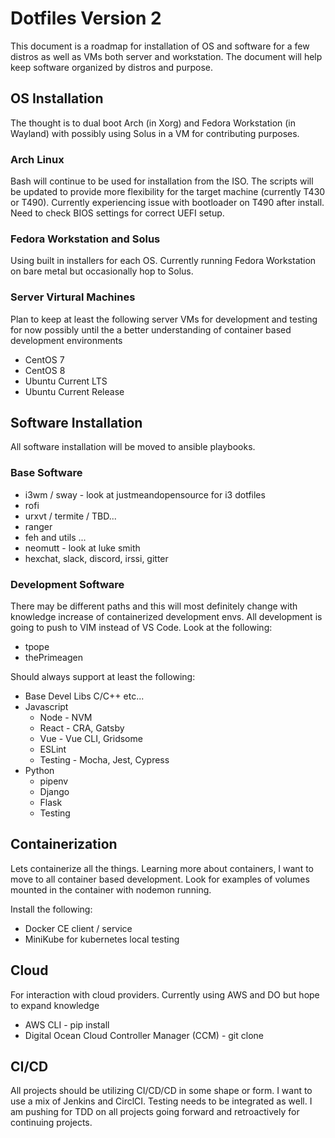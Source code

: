 # Dotfiles Version 2

This document is a roadmap for installation of OS and software for a few distros as well as VMs both server and workstation.  The document will help keep software organized by distros and purpose.  

## OS Installation

The thought is to dual boot Arch (in Xorg) and Fedora Workstation (in Wayland) with possibly using Solus in a VM for contributing purposes.  

### Arch Linux

Bash will continue to be used for installation from the ISO.  The scripts will be updated to provide more flexibility for the target machine (currently T430 or T490).  Currently experiencing issue with bootloader on T490 after install.  Need to check BIOS settings for correct UEFI setup.

### Fedora Workstation and Solus 

Using built in installers for each OS. Currently running Fedora Workstation on bare metal but occasionally hop to Solus.

### Server Virtural Machines

Plan to keep at least the following server VMs for development and testing for now possibly until the a better understanding of container based development environments

* CentOS 7
* CentOS 8
* Ubuntu Current LTS
* Ubuntu Current Release

## Software Installation

All software installation will be moved to ansible playbooks.  

### Base Software

* i3wm / sway - look at justmeandopensource for i3 dotfiles
* rofi
* urxvt / termite / TBD...
* ranger
* feh and utils ...
* neomutt - look at luke smith
* hexchat, slack, discord, irssi, gitter

### Development Software

There may be different paths and this will most definitely change with knowledge increase of containerized development envs.  All development is going to push to VIM instead of VS Code.  Look at the following:

* tpope 
* thePrimeagen

Should always support at least the following:

* Base Devel Libs C/C++ etc...
* Javascript
  * Node - NVM
  * React - CRA, Gatsby
  * Vue - Vue CLI, Gridsome
  * ESLint
  * Testing - Mocha, Jest, Cypress
* Python
  * pipenv
  * Django
  * Flask
  * Testing

## Containerization

Lets containerize all the things.  Learning more about containers, I want to move to all container based development.  Look for examples of volumes mounted in the container with nodemon running.

Install the following:

* Docker CE client / service
* MiniKube for kubernetes local testing

## Cloud

For interaction with cloud providers.  Currently using AWS and DO but hope to expand knowledge

* AWS CLI - pip install
* Digital Ocean Cloud Controller Manager (CCM) - git clone

## CI/CD

All projects should be utilizing CI/CD/CD in some shape or form.  I want to use a mix of Jenkins and CirclCI.  Testing needs to be integrated as well.  I am pushing for TDD on all projects going forward and retroactively for continuing projects.


